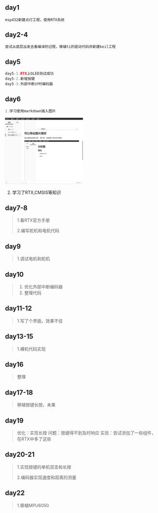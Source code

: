 <!--
 * @Description: da
 * @Author: Liang xiaoqi
 * @Date: 2022-12-21 23:10:10
 * @LastEditTime: 2022-12-22 21:43:04
 * @LastEditors: Liang xiaoqi
-->
#
## day1
    msp432新建点灯工程，使用RTX系统
## day2-4
    尝试从底层出发去看编译的过程，移植ti的驱动代码并新建keil工程
## day5
```c
day5-1.RTX上OLED测试成功
day5-2.新增按键
day5-3.外部中断计时编码器
```

## day6

```c
1.学习使用markdown插入图片
```

<img src="assets/image-20221223205958984.png" alt="image-20221223205958984" style="zoom:25%;" />	

2.   学习了RTX,CMSIS等知识

## day7-8

>   1.看RTX官方手册
>
>   2.编写舵机和电机代码

## day9

>   1.调试电机和舵机

## day10

>   1.   优化外部中断编码器
>   2.   整理代码

## day11-12

>   1.写了个界面，效果不佳

## day13-15

>   1.裸机代码实现

## day16

>   整理

## day17-18

>   移植按键长按，未果

## day19

>   优化：实现长按
>   问题：按键得不到及时响应
>   实验：尝试添加了一些组件，在RTX中多了这些

## day20-21

>   1.实现按键的单机双击和长按
>
>   2.编码器实现速度和距离的测量

## day22

>   1.移植MPU6050
